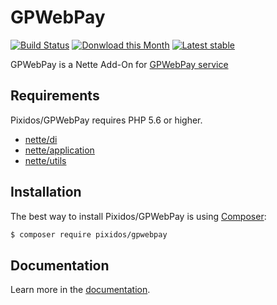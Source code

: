 # GPWebPay
[![Build Status](https://travis-ci.org/Pixidos/GPWebPay.svg?branch=master)](https://travis-ci.org/Pixidos/GPWebPay)
[![Donwload this Month](https://img.shields.io/packagist/dm/pixidos/gpwebpay.svg)](https://packagist.org/packages/pixidos/gpwebpay)
[![Latest stable](https://img.shields.io/packagist/v/pixidos/gpwebpay.svg)](https://packagist.org/packages/pixidos/gpwebpay)

GPWebPay is a Nette Add-On for [GPWebPay service](http://www.gpwebpay.cz/ )


Requirements
------------

Pixidos/GPWebPay requires PHP 5.6 or higher.

- [nette/di](https://github.com/nette/di)
- [nette/application](https://github.com/nette/application)
- [nette/utils](https://github.com/nette/utils)


Installation
------------

The best way to install Pixidos/GPWebPay is using  [Composer](http://getcomposer.org/):

```sh
$ composer require pixidos/gpwebpay
```


Documentation
------------

Learn more in the [documentation](https://github.com/Pixidos/GPWebPay/blob/master/docs/en/index.md).


